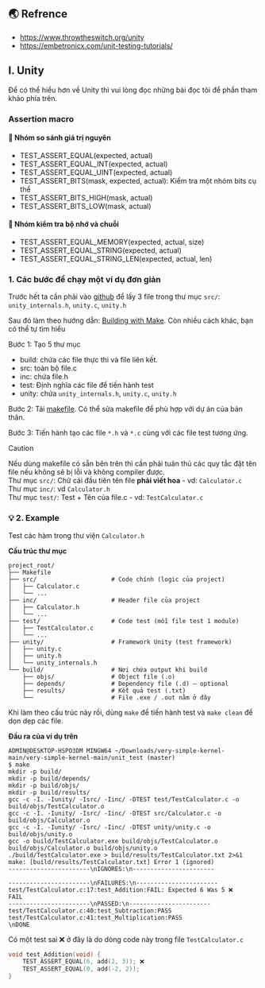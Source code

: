 ## 🌏 Refrence
- https://www.throwtheswitch.org/unity
- https://embetronicx.com/unit-testing-tutorials/
## I. Unity
Để có thể hiểu hơn về Unity thì vui lòng đọc những bài đọc tôi để phần tham khảo phía trên.
### Assertion macro
#### 📌 Nhóm so sánh giá trị nguyên
- TEST_ASSERT_EQUAL(expected, actual)
- TEST_ASSERT_EQUAL_INT(expected, actual)
- TEST_ASSERT_EQUAL_UINT(expected, actual)
- TEST_ASSERT_BITS(mask, expected, actual): Kiểm tra một nhóm bits cụ thể
- TEST_ASSERT_BITS_HIGH(mask, actual)
- TEST_ASSERT_BITS_LOW(mask, actual)
#### 📌 Nhóm kiểm tra bộ nhớ và chuỗi
- TEST_ASSERT_EQUAL_MEMORY(expected, actual, size)
- TEST_ASSERT_EQUAL_STRING(expected, actual)
- TEST_ASSERT_EQUAL_STRING_LEN(expected, actual, len)

### 1. Các bước để chạy một ví dụ đơn giản
Trước hết ta cần phải vào [github](https://github.com/ThrowTheSwitch/Unity) để lấy 3 file trong thư mục `src/`: `unity_internals.h`, `unity.c`, `unity.h`

Sau đó làm theo hướng dẫn: [Building with Make](https://www.throwtheswitch.org/build/make). Còn nhiều cách khác, bạn có thể tự tìm hiểu

Bước 1: Tạo 5 thư mục 
  - build: chứa các file thực thi và file liên kết.
  - src: toàn bộ file.c
  - inc: chứa file.h
  - test: Định nghĩa các file để tiến hành test
  - unity: chứa `unity_internals.h`, `unity.c`, `unity.h`

Bước 2: Tải [makefile](https://github.com/Nguyen-Dang-Trieu/Learn_Embedded-C/blob/main/UNIT%20TESTING%20FOR%20C/makefile). Có thể sửa makefile để phù hợp với dự án của bản thân.

Bước 3: Tiến hành tạo các file `*.h` và `*.c` cùng với các file test tương ứng.

> [!CAUTION]
> Nếu dùng makefile có sẵn bên trên thì cần phải tuân thủ các quy tắc đặt tên file nếu không sẽ bị lỗi và không compiler được.   
> Thư mục `src/`: Chữ cái đầu tiên tên file **phải viết hoa** - vd: `Calculator.c`   
> Thư mục `inc/`: vd `Calculator.h`   
> Thư mục `test/`: Test + Tên của file.c - vd: `TestCalculator.c`

### 💡 2. Example 
Test các hàm trong thư viện `Calculator.h`

**Cấu trúc thư mục**
~~~
project_root/
├── Makefile
├── src/                     # Code chính (logic của project)
│   ├── Calculator.c
│   └── ...
├── inc/                     # Header file của project
│   ├── Calculator.h
│   └── ...
├── test/                    # Code test (mỗi file test 1 module)
│   ├── TestCalculator.c
│   └── ...
├── unity/                   # Framework Unity (test framework)
│   ├── unity.c
│   ├── unity.h
│   └── unity_internals.h
└── build/                   # Nơi chứa output khi build
    ├── objs/                # Object file (.o)
    ├── depends/             # Dependency file (.d) — optional
    ├── results/             # Kết quả test (.txt)
    └──                      # File .exe / .out nằm ở đây
~~~
Khi làm theo cấu trúc này rồi, dùng `make` để tiến hành test và `make clean` để dọn dẹp các file.

**Đầu ra của ví dụ trên**
~~~
ADMIN@DESKTOP-HSPO3DM MINGW64 ~/Downloads/very-simple-kernel-main/very-simple-kernel-main/unit_test (master)
$ make
mkdir -p build/
mkdir -p build/depends/
mkdir -p build/objs/
mkdir -p build/results/
gcc -c -I. -Iunity/ -Isrc/ -Iinc/ -DTEST test/TestCalculator.c -o build/objs/TestCalculator.o
gcc -c -I. -Iunity/ -Isrc/ -Iinc/ -DTEST src/Calculator.c -o build/objs/Calculator.o
gcc -c -I. -Iunity/ -Isrc/ -Iinc/ -DTEST unity/unity.c -o build/objs/unity.o
gcc -o build/TestCalculator.exe build/objs/TestCalculator.o build/objs/Calculator.o build/objs/unity.o
./build/TestCalculator.exe > build/results/TestCalculator.txt 2>&1
make: [build/results/TestCalculator.txt] Error 1 (ignored)
-----------------------\nIGNORES:\n-----------------------

-----------------------\nFAILURES:\n-----------------------
test/TestCalculator.c:17:test_Addition:FAIL: Expected 6 Was 5 ❌
FAIL
-----------------------\nPASSED:\n-----------------------
test/TestCalculator.c:40:test_Subtraction:PASS
test/TestCalculator.c:41:test_Multiplication:PASS
\nDONE
~~~

Có một test sai ❌ ở đây là do dòng code này trong file `TestCalculator.c`
~~~c
void test_Addition(void) {
    TEST_ASSERT_EQUAL(6, add(2, 3)); ❌
    TEST_ASSERT_EQUAL(0, add(-2, 2));
}
~~~
